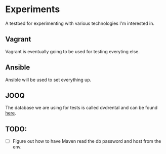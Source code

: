 # Experiments

A testbed for experimenting with various technologies I'm interested in.

## Vagrant

Vagrant is eventually going to be used for testing everyting else.

## Ansible
Ansible will be used to set everything up.

## JOOQ
The database we are using for tests is called dvdrental and can be found 
[here](http://www.postgresqltutorial.com/postgresql-sample-database/).


## TODO:
- [ ] Figure out how to have Maven read the db password and host from the env.
